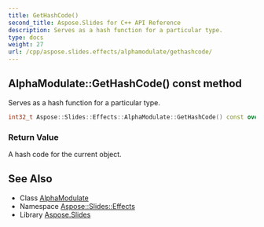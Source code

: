```yaml
---
title: GetHashCode()
second_title: Aspose.Slides for C++ API Reference
description: Serves as a hash function for a particular type.
type: docs
weight: 27
url: /cpp/aspose.slides.effects/alphamodulate/gethashcode/
---
```

## AlphaModulate::GetHashCode() const method


Serves as a hash function for a particular type.

```cpp
int32_t Aspose::Slides::Effects::AlphaModulate::GetHashCode() const override
```


### Return Value

A hash code for the current object.

## See Also

* Class [AlphaModulate](./)
* Namespace [Aspose::Slides::Effects](../)
* Library [Aspose.Slides](../../)